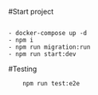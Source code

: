 #Start project

```shell

- docker-compose up -d
- npm i
- npm run migration:run
- npm run start:dev

```

#Testing
```shell
    npm run test:e2e
```